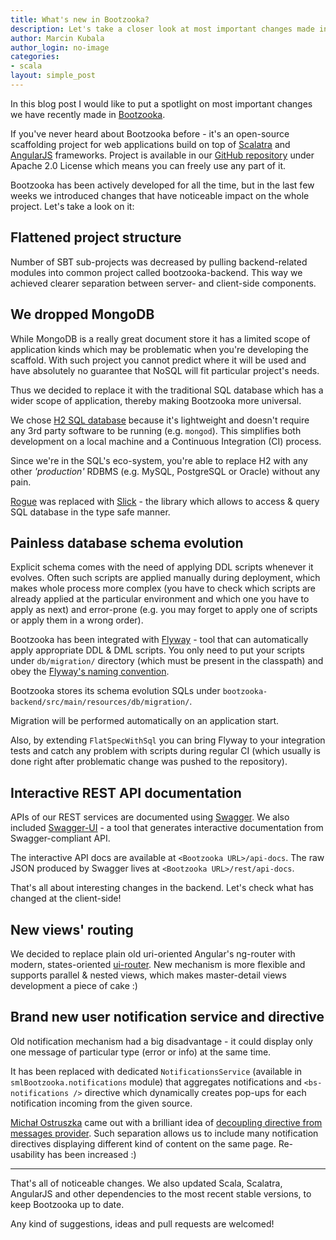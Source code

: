```yaml
---
title: What's new in Bootzooka?
description: Let's take a closer look at most important changes made in our web application scaffolding project.
author: Marcin Kubala
author_login: no-image
categories:
- scala
layout: simple_post
---
```


In this blog post I would like to put a spotlight on most important changes we have recently
made in [Bootzooka](https://github.com/softwaremill/bootzooka).

If you've never heard about Bootzooka before - it's an open-source scaffolding project for web applications
build on top of [Scalatra](http://www.scalatra.org/) and [AngularJS](https://angularjs.org/) frameworks.
Project is available in our [GitHub repository](https://github.com/softwaremill/bootzooka) under Apache 2.0 License
which means you can freely use any part of it.

Bootzooka has been actively developed for all the time, but in the last few weeks we introduced changes that have
noticeable impact on the whole project. Let's take a look on it:

## Flattened project structure
Number of SBT sub-projects was decreased by pulling backend-related modules into common project called bootzooka-backend.
This way we achieved clearer separation between server- and client-side components.

## We dropped MongoDB
While MongoDB is a really great document store it has a limited scope of application kinds which may be problematic when
you're developing the scaffold.
With such project you cannot predict where it will be used and have absolutely no guarantee that NoSQL will fit
particular project's needs.

Thus we decided to replace it with the traditional SQL database which has a wider scope of application, thereby making
Bootzooka more universal.

We chose [H2 SQL database](http://www.h2database.com/html/main.html) because it's lightweight and doesn't require any
3rd party software to be running (e.g. `mongod`).
This simplifies both development on a local machine and a Continuous Integration (CI) process.

Since we're in the SQL's eco-system, you're able to replace H2 with any other _'production'_ RDBMS (e.g. MySQL, PostgreSQL or Oracle)
without any pain.

[Rogue](https://github.com/foursquare/rogue) was replaced with [Slick](http://slick.typesafe.com/) - the library which
allows to access & query SQL database in the type safe manner.

## Painless database schema evolution
Explicit schema comes with the need of applying DDL scripts whenever it evolves.
Often such scripts are applied manually during deployment, which makes whole process more complex (you have to check
which scripts are already applied at the particular environment and which one you have to apply as next)
and error-prone (e.g. you may forget to apply one of scripts or apply them in a wrong order).

Bootzooka has been integrated with [Flyway](http://flywaydb.org/) - tool that can automatically apply appropriate
DDL & DML scripts.
You only need to put your scripts under `db/migration/` directory (which must be present in the classpath) and obey the
[Flyway's naming convention](http://flywaydb.org/documentation/migration/sql.html).

Bootzooka stores its schema evolution SQLs under `bootzooka-backend/src/main/resources/db/migration/`.

Migration will be performed automatically on an application start.

Also, by extending `FlatSpecWithSql` you can bring Flyway to your integration tests and catch any problem with scripts
during regular CI (which usually is done right after problematic change was pushed to the repository).

## Interactive REST API documentation
APIs of our REST services are documented using [Swagger](http://swagger.io/).
We also included [Swagger-UI](https://github.com/swagger-api/swagger-ui) - a tool that generates interactive
documentation from Swagger-compliant API.

The interactive API docs are available at `<Bootzooka URL>/api-docs`.
The raw JSON produced by Swagger lives at `<Bootzooka URL>/rest/api-docs`.

That's all about interesting changes in the backend. Let's check what has changed at the client-side!

## New views' routing
We decided to replace plain old uri-oriented Angular's ng-router with modern, states-oriented
[ui-router](https://github.com/angular-ui/ui-router).
New mechanism is more flexible and supports parallel & nested views, which makes master-detail
views development a piece of cake :)

## Brand new user notification service and directive
Old notification mechanism had a big disadvantage - it could display only one message of particular type
(error or info) at the same time.

It has been replaced with dedicated `NotificationsService` (available in `smlBootzooka.notifications` module)
that aggregates notifications and `<bs-notifications />` directive which dynamically creates
pop-ups for each notification incoming from the given source.

[Michał Ostruszka](https://twitter.com/mostruszka) came out with a brilliant idea of
[decoupling directive from messages provider](http://michalostruszka.pl/blog/2015/01/18/angular-directives-di/).
Such separation allows us to include many notification directives displaying different kind of content on the
same page. Re-usability has been increased :)

---------

That's all of noticeable changes. We also updated Scala, Scalatra, AngularJS
and other dependencies to the most recent stable versions, to keep Bootzooka up to date.

Any kind of suggestions, ideas and pull requests are welcomed!
